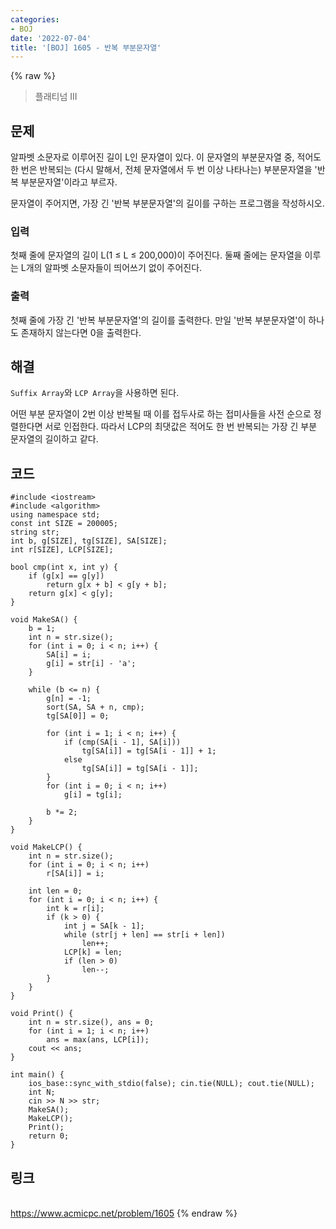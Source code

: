 ```yaml
---
categories:
- BOJ
date: '2022-07-04'
title: '[BOJ] 1605 - 반복 부분문자열'
---
```


{% raw %}
> 플래티넘 III<br>

## 문제
알파벳 소문자로 이루어진 길이 L인 문자열이 있다. 이 문자열의 부분문자열 중, 적어도 한 번은 반복되는 (다시 말해서, 전체 문자열에서 두 번 이상 나타나는) 부분문자열을 '반복 부분문자열'이라고 부르자.

문자열이 주어지면, 가장 긴 '반복 부분문자열'의 길이를 구하는 프로그램을 작성하시오.

### 입력
첫째 줄에 문자열의 길이 L(1 ≤ L ≤ 200,000)이 주어진다. 둘째 줄에는 문자열을 이루는 L개의 알파벳 소문자들이 띄어쓰기 없이 주어진다.

### 출력
첫째 줄에 가장 긴 '반복 부분문자열'의 길이를 출력한다. 만일 '반복 부분문자열'이 하나도 존재하지 않는다면 0을 출력한다.

## 해결
`Suffix Array`와 `LCP Array`을 사용하면 된다.

어떤 부분 문자열이 2번 이상 반복될 때 이를 접두사로 하는 접미사들을 사전 순으로 정렬한다면 서로 인접한다. 따라서 LCP의 최댓값은 적어도 한 번 반복되는 가장 긴 부분 문자열의 길이하고 같다.

## 코드
```
#include <iostream>
#include <algorithm>
using namespace std;
const int SIZE = 200005;
string str;
int b, g[SIZE], tg[SIZE], SA[SIZE];
int r[SIZE], LCP[SIZE];

bool cmp(int x, int y) {
	if (g[x] == g[y])
		return g[x + b] < g[y + b];
	return g[x] < g[y];
}

void MakeSA() {
	b = 1;
	int n = str.size();
	for (int i = 0; i < n; i++) {
		SA[i] = i;
		g[i] = str[i] - 'a';
	}

	while (b <= n) {
		g[n] = -1;
		sort(SA, SA + n, cmp);
		tg[SA[0]] = 0;

		for (int i = 1; i < n; i++) {
			if (cmp(SA[i - 1], SA[i]))
				tg[SA[i]] = tg[SA[i - 1]] + 1;
			else
				tg[SA[i]] = tg[SA[i - 1]];
		}
		for (int i = 0; i < n; i++)
			g[i] = tg[i];

		b *= 2;
	}
}

void MakeLCP() {
	int n = str.size();
	for (int i = 0; i < n; i++)
		r[SA[i]] = i;
	
	int len = 0;
	for (int i = 0; i < n; i++) {
		int k = r[i];
		if (k > 0) {
			int j = SA[k - 1];
			while (str[j + len] == str[i + len])
				len++;
			LCP[k] = len;
			if (len > 0)
				len--;
		}
	}
}

void Print() {
	int n = str.size(), ans = 0;
	for (int i = 1; i < n; i++)
		ans = max(ans, LCP[i]);
	cout << ans;
}

int main() {
	ios_base::sync_with_stdio(false); cin.tie(NULL); cout.tie(NULL);
	int N;
	cin >> N >> str;
	MakeSA();
	MakeLCP();
	Print();
	return 0;
}
```

## 링크
<br>https://www.acmicpc.net/problem/1605
{% endraw %}